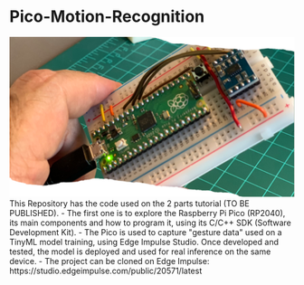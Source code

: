 # Pico-Motion-Recognition
<img src='https://github.com/Mjrovai/Pico-Motion-Recognition/blob/main/Portada1.png'/>
This Repository has the code used on the 2 parts tutorial (TO BE PUBLISHED). 
- The first one is to explore the Raspberry Pi Pico (RP2040), its main components and how to program it, using its C/C++ SDK (Software Development Kit). 
- The Pico is used to capture "gesture data" used on a TinyML model training, using Edge Impulse Studio. Once developed and tested, the model is deployed and used for real inference on the same device.
- The project can be cloned on Edge Impulse: https://studio.edgeimpulse.com/public/20571/latest

